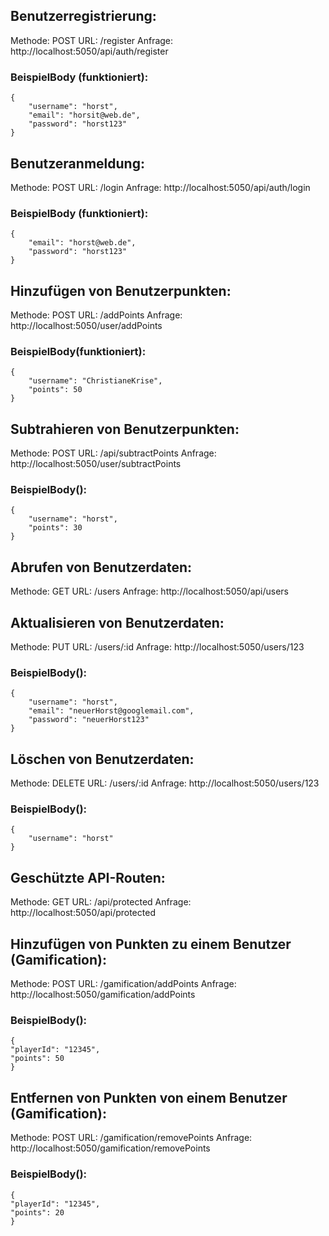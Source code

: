 ## Benutzerregistrierung:
Methode: POST
URL: /register
Anfrage: http://localhost:5050/api/auth/register
### BeispielBody (funktioniert):
```
{
    "username": "horst",
    "email": "horsit@web.de",
    "password": "horst123"
}
```

## Benutzeranmeldung:
Methode: POST
URL: /login
Anfrage: http://localhost:5050/api/auth/login
### BeispielBody (funktioniert):
```
{
    "email": "horst@web.de",
    "password": "horst123"
}
```

## Hinzufügen von Benutzerpunkten:
Methode: POST
URL: /addPoints
Anfrage:  http://localhost:5050/user/addPoints
### BeispielBody(funktioniert):
```
{
    "username": "ChristianeKrise",
    "points": 50
}
```

## Subtrahieren von Benutzerpunkten:
Methode: POST
URL: /api/subtractPoints
Anfrage: http://localhost:5050/user/subtractPoints
### BeispielBody():
```
{
    "username": "horst",
    "points": 30
}
```

## Abrufen von Benutzerdaten:
Methode: GET
URL: /users
Anfrage: http://localhost:5050/api/users


## Aktualisieren von Benutzerdaten:
Methode: PUT
URL: /users/:id
Anfrage: http://localhost:5050/users/123
### BeispielBody():
```
{
    "username": "horst",
    "email": "neuerHorst@googlemail.com",
    "password": "neuerHorst123"
}
```

## Löschen von Benutzerdaten:
Methode: DELETE
URL: /users/:id
Anfrage:  http://localhost:5050/users/123
### BeispielBody():
```
{
    "username": "horst"
}
```

## Geschützte API-Routen:
Methode: GET
URL: /api/protected
Anfrage: http://localhost:5050/api/protected


## Hinzufügen von Punkten zu einem Benutzer (Gamification):
Methode: POST
URL: /gamification/addPoints
Anfrage: http://localhost:5050/gamification/addPoints
### BeispielBody():
```
{
"playerId": "12345",
"points": 50
}
```

## Entfernen von Punkten von einem Benutzer (Gamification):
Methode: POST
URL: /gamification/removePoints
Anfrage: http://localhost:5050/gamification/removePoints
### BeispielBody():
```
{
"playerId": "12345",
"points": 20
}
```
